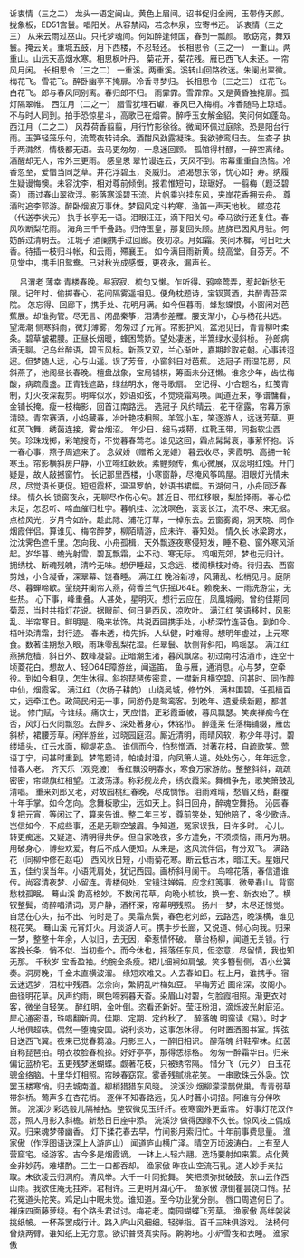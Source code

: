 <!-- { "loadSidebar": true } -->
诉衷情（三之二）
龙头一语定闽山。黄色上眉间。诏书促归金阙，玉带侍天颜。 
拢象板，ED51宫鬟。唱阳关。从容禁闼，若念林泉，应寄书还。 
诉衷情（三之三）
从来云雨过巫山。只托梦魂间。何如醉逢倾国，春到一瓢颜。 
歌窈窕，舞双鬟。掩云关。重城五鼓，月下西楼，不忍轻还。 
长相思令（三之一）
一重山。两重山。山远天高烟水寒。相思枫叶丹。 
菊花开，菊花残。雁已西飞人未还。一帘风月闲。 
长相思令（三之二）
一重溪。两重溪。溪转山回路欲迷。朱阑出翠微。 
梅花飞。雪花飞。醉卧幽亭不掩扉。冷香寻梦归。 
长相思令（三之三）
红花飞。白花飞。郎与春风同别离。春归郎不归。 
雨霏霏。雪霏霏。又是黄昏独掩扉。孤灯隔翠帷。 
西江月（二之一）
腊雪犹埋石巘，春风已入梅梢。冷香随马上琼瑶。不与时人同到。拍手恐惊星斗，高歌已在烟霄。醉呼玉女解金貂。笑问何如蓬岛。 
西江月（二之二）
风荐荷香翦翦，月行竹影徐徐。微闻环佩过庭除。恐是阳台行雨。玉笋轻笼乐句，流莺夜转诗余。酒酣风劲露凝珠。我欲骖鸾归去。 
生查子
执手两潸然，情极都无语。去马更匆匆，一息迷回顾。 
孤馆得村醪，一醉空离绪。酒醒却无人，帘外三更雨。 
感皇恩
翠竹谩连云，天风不到。帘幕重重自热恼。冷香忽至，爱惜当同芝草。井花浮碧玉，炎威归。 
酒渴想东邻，忧心如扌寿。纳履生疑谩悔懊。未容沈李，相对尊前倾倒。报君惟短句，琼琚好。 
一翦梅（题泛碧斋）
雨过春山翠欲浮。影落寒溪碧玉流。片帆乘兴挂东风，夹岸花香拥去舟。 
尊酒时追李郭游。醉卧烟波万事休。梦回风定斗杓寒，渔笛一声天地秋。 
蝶恋花（代送李状元）
执手长亭无一语。泪眼汪汪，滴下阳关句。牵马欲行还复住。春风吹断梨花雨。 
海角三千千叠路。归侍玉皇，那复回头顾。旌旆已因风月驻。何妨醉过清明去。 
江城子
酒阑携手过回廊。夜初凉。月如霜。笑问木樨，何日吐天香。待插一枝归斗帐，和云雨，殢襄王。 
如今满目雨新黄。绕高堂。自芬芳。不见堂中，携手旧鸳鸯。已对秋光成感慨，更夜永，漏声长。 

　
吕渭老
薄幸
青楼春晚。昼寂寂、梳匀又懒。乍听得、鸦啼莺弄，惹起新愁无限。记年时、偷掷春心，花间隔雾遥相见。便角枕题诗，宝钗贳酒，共醉青苔深院。 
怎忘得、回廊下，携手处、花明月满。如今但暮雨，蜂愁蝶恨，小窗闲对芭蕉展。却谁拘管。尽无言、闲品秦筝，泪满参差雁。腰支渐小，心与杨花共远。 
望海潮
侧寒斜雨，微灯薄雾，匆匆过了元宵。帘影护风，盆池见日，青青柳叶柔条。碧草皱裙腰。正昼长烟暖，蜂困莺娇。望处凄迷，半篙绿水浸斜桥。 
孙郎病酒无聊。记乌丝醉语，碧玉风标。新燕又双，兰心渐吐，嘉期趁取花朝。心事转迢迢。但梦随人远，心与山遥。误了芳音，小窗斜日对芭蕉。 
选冠子
雨湿花房，风斜燕子，池阁昼长春晚。檀盘战象，宝局铺棋，筹画未分还懒。谁念少年，齿怯梅酸，病疏霞盏。正青钱遮路，绿丝明水，倦寻歌扇。 
空记得、小合题名，红笺青制，灯火夜深裁剪。明眸似水，妙语如弦，不觉晓霜鸡唤。闻道近来，筝谱慵看，金铺长掩。瘦一枝梅影，回首江南路远。 
选冠子
风约晴云，花干宿露，帘幕万家清晓。青帘赛酒，小坞藏春，冶叶艳枝相照。羊驾小车，笑逐游人，远迷芳草。更红英飞舞，绣茵连接，雾台烟沼。 
年少日、细马戎鞯，红靴玉带，同指软尘西笑。珍珠戏掷，彩笔搜奇，不觉暮春莺老。谁见这回，霜点髯髯衰，事萦怀抱。诉一春心事，燕子周遮来了。 
念奴娇（赠希文宠姬）
暮云收尽，霁霞明、高拥一轮寒玉。帘影横斜房户静，小立啼红蔌蔌。素鲤频传，蕉心微展，双蕊明红烛。开门疑是，故人敲撼窗竹。 
长记那里西楼，小寒窗静，尽掩风筝鸣屋。泪眼灯光情未尽，尽觉语长更促。短短霞杯，温温罗帕，妙语书裙幅。五湖何日，小舟同泛春绿。 
情久长
锁窗夜永，无聊尽作伤心句。甚近日、带红移眼，梨脸择雨。春心偿未足，怎忍听、啼血催归杜宇。暮帆挂、沈沈暝色，衮衮长江，流不尽、来无据。 
点检风光，岁月今如许。趁此际、浦花汀草，一棹东去。云窗雾阁，洞天晓、同作烟霞伴侣。算谁见、梅帘醉梦，柳陌晴游，应未许、春知处。 
情久长
冰梁跨水，沈沈霁色遮千里。怎向我、小舟孤楫，天外飘逐夜寒侵短发，睡不稳、窗外寒风渐起。岁华暮、蟾光射雪，碧瓦飘霜，尘不动、寒无际。 
鸡咽荒郊，梦也无归计。拥绣枕、断魂残魄，清吟无味。想伊睡起，又念远、楼阁横枝对倚。待归去、西窗剪烛，小合凝香，深翠幕、饶春睡。 
满江红
晚浴新凉，风蒲乱、松梢见月。庭阴尽、暮蝉啼歇。萤绕井阑帘入燕，荷香兰气供摇D64E。赖晚来、一雨洗游尘，无些热。 
心下事，峰重叠。人甚处，星明灭。想行云应在，凤凰城阙。曾约佳期同菊蕊，当时共指灯花说。据眼前、何日是西风，凉吹叶。 
满江红
笑语移时，风影乱、半帘寒日。鲜明是、晚来妆饰。共说西园携手处，小桥深竹连苔色。到如今、梧叶染清霜，封行迹。 
春未透，梅先拆。人纵健，时难得。想明年虚过，上元寒食。数著佳期愁入眼，雨珠零乱梨花湿。任翠鬟、欹侧背斜阳，鸣瑶瑟。 
满江红
燕拂危樯，斜日外、数峰凝碧。正暗潮生渚，暮风飘席。初过南村沽酒市，连空十顷菱花白。想故人、轻D64E障游丝，闻遥笛。 
鱼与雁，通消息。心与梦，空牵役。到如今相见，怎生休得。斜抱琵琶传密意，一襟新月横空碧。问甚时、同作醉中仙，烟霞客。 
满江红（次杨子耕韵）
山绕吴城，修竹外，满林围碧。任孤樯百丈，远牵江色。政简民闲无一事，同游仍是鸳鸾客。到晚年、遗爱续新题，都堪说。 
修门赋，今谁续。痛饮士，天应惜。正彩霞垂帔，暮风飘瑟。笑疾禅痴今在否，风灯石火同飘忽。去醉乡、深处著身心，休铭栉。 
醉蓬莱
任落梅铺缀，雁齿斜桥，裙腰芳草。闲伴游丝，过晓园庭沼。厮近清明，雨晴风软，称少年寻讨。碧缕墙头，红云水面，柳堤花岛。 
谁信而今，怕愁憎酒，对著花枝，自疏歌笑。莺语丁宁，问甚时重到。梦笔题诗，帕绫封泪，向凤箫人道。处处伤心，年年远念，惜春人老。 
齐天乐（观竞渡）
香红飘没明春水，寒食万家游舫。整整斜斜，疏疏密密，帘缬旗红相望。江波荡漾。称彩舰龙舟，绣衣霞桨。舞楫争先，歌笑箫鼓乱清唱。 
重来刘郎又老，对故园桃红春晚，尽成惆怅。泪雨难晴，愁眉又结，翻覆十年手掌。如今怎向。念舞板歌尘，远如天上。斜日回舟，醉魂空舞扬。 
沁园春
复把元宵，等闲过了，算来告谁。整二年三岁，尊前笑处，知他陪了，多少歌诗。岂信如今，不成些事，还是无聊空皱眉。争知道，冤家误我，日许多时。 
心儿。转更痴迷。又疑道、清明得共伊。但自家晚夜，多方遣免，不须烦恼，雨月为期。用破身心，博些欢爱，有后不成人便知。从来是，这风流伴侣，有分双飞。 
满路花（同柳仲修在赵屯）
西风秋日短，小雨菊花寒。断云低古木，暗江天。星娥尺五，佳约误当年。小语凭肩处，犹记西园。画桥斜月阑干。 
鸟啼花落，春信遣谁传。尚容清夜梦、小留连。青楼何处，宝镜注婵娟。应念红笺事，微晕春山。背窗愁枕孤眠。 
蓦山溪
韵高格妙。不数闲花草。向晚小梳妆，换一套、新衣始了。横钗整鬓，倚醉唱清词，房户静，酒杯深，帘幕明残照。 
扬州一梦，未尽还惊觉。自恁在心头，拈不出、何时是了。吴霜点鬓，春色老刘郎，云路远，晚溪横，谁见桃花笑。 
蓦山溪
元宵灯火。月淡游人可。携手步长廊，又说道、倾心向我。归来一梦，整整十年余，人似旧，去无因，牵惹情怀破。 
章台杨柳，闻道无关锁。行客挽长条，悄不似、当初些个。而今休也，摇落任东风，但恣意，尽留情，我也知无那。 
千秋岁
宝香盈袖。约腕金条瘦。裙儿细裥如肩皱。笑多簪髻侧，语小丝簧奏。洞房晚，千金未直横波溜。 
缘短欢难又。人去春如旧。枝上月，谁携手。宿云迷远梦，泪枕中残酒。怎奈向，繁阴乱叶梅如豆。 
早梅芳近
画帘深，妆阁小。曲径明花草。风声约雨，暝色啼鸦暮天杳。染眉山对碧，匀脸霞相照。渐更衣对客，微坐自轻笑。 
醉红明，金叶倒。恣看还新好。莹汪粉泪，滴烁波光射庭沼。犀心通密语，珠唱翻新调。佳期、定期、定约秋了。 
醉落魄
明窗读《易》。时才人地俱超轶。偶然一堕槐安国。说利谈功，这事怎休得。 
何时置酒图书室。挥弦目送西飞翼。夜来已觉春篘溢。月影三人，一醉旧相识。 
醉落魄
纤鞋窄袜。红茵自称琵琶拍。明衣妆脸春梳掠。好好亭亭，那得恁标格。 
匆匆一醉霜华白。归来偏记蓝桥宅。五更残梦迷蝴蝶。觑著花枝，只被绣帘隔。 
惜分飞（元夕）
白玉花骢金络脑。十里华灯相照。帘映春窈窕。雾香残腻桃花笑。 
一串歌珠云外袅。饮罢玉楼寒悄。归去城南道。柳梢猎猎东风晓。 
浣溪沙
烟柳濛濛鹊做巢。青青弱草带斜桥。莺声多在杏花梢。 
逐伴不知春路远，见人时著小词招。阿谁有分伴吹箫。 
浣溪沙
彩选骰儿隔袖拈。整钗微见玉纤纤。夜寒窗外更垂帘。 
好事灯花双作蕊，照人月影入斜檐。新愁日日座中添。 
浣溪沙
做得因缘不久长。惊风枝上偶成双。归来魂梦带幽香。 
灯下揉花春去早，竹间影月索归忙。十年前事费思量。 
渔家傲（作浮图语送深上人游庐山）
闻道庐山横广泽。晴空万顷波涛白。上有至人营窟宅。经游客。古今多是烟霞谪。 
一钵上人轻六翮。选场要射如来策。点化黄金非妙药。难堪酌。三生一口都吞却。 
渔家傲
昨夜山空流石乳。道人妙手亲拈取。未欲凌云归洞府。清风举。大千一叶同掀舞。 
笑把须弥挝破鼓。东山云作西山雨。我欲住庵无拄斧。君相许。三更明月湖心午。 
渔家傲
潦倒瞿昙饶口悄。拈花冤道头陀笑。鸡足山中眠未觉。谁知道。至今功业犹分剖。 
唇口周遮何日了。禅床四面藤萝绕。有个路头君试讨。梅花老。南园蝴蝶飞芳草。 
渔家傲
高绊袈裟挑纸帔。一杯茶罢成行计。路入庐山风细细。轻弹指。百千三昧俱游戏。 
法椅何曾烧两臂。谁知纸上无穷意。欲识普贤真实际。齁齁地。小炉雪夜和衣睡。 
渔家傲

